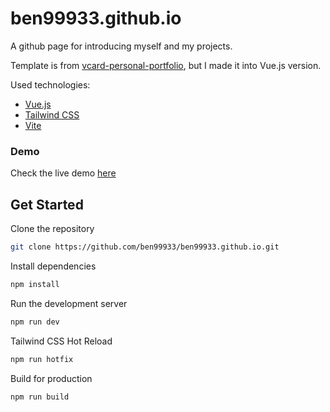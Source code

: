 # ben99933.github.io

A github page for introducing myself and my projects.

Template is from [vcard-personal-portfolio](https://github.com/codewithsadee/vcard-personal-portfolio), but I made it into Vue.js version.

Used technologies:
- [Vue.js](https://vuejs.org/)
- [Tailwind CSS](https://tailwindcss.com/)
- [Vite](https://vitejs.dev/)

### Demo
Check the live demo [here](https://ben99933.github.io/)



## Get Started

Clone the repository


```bash
git clone https://github.com/ben99933/ben99933.github.io.git
```

Install dependencies
```bash
npm install
```

Run the development server
```bash
npm run dev
```

Tailwind CSS Hot Reload
```bash
npm run hotfix
```

Build for production
```bash
npm run build
```
